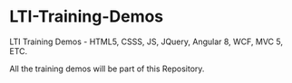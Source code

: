 # LTI-Training-Demos
LTI Training Demos - HTML5, CSSS, JS, JQuery, Angular 8, WCF, MVC 5, ETC.

All the training demos will be part of this Repository.
